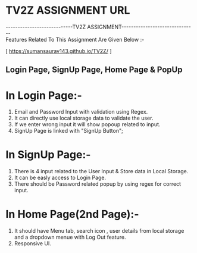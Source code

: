 <h1>TV2Z ASSIGNMENT URL</h1>

----------------------------TV2Z ASSIGNMENT-------------------------------
<br>
 Features Related To This Assignment Are Given Below :-
 
 [ https://sumansaurav143.github.io/TV2Z/ ]
 
 ## Login Page, SignUp Page, Home Page & PopUp ##

 # In Login Page:-
 1. Email and Password Input with validation using Regex.
 2. It can directly use local storage data to validate the user.
 3. If we enter wrong input it will show popoup related to input.
 5. SignUp Page is linked with "SignUp Button";
 
 # In SignUp Page:-
 1. There is 4 input related to the User Input & Store data in Local Storage.
 2. It can be easly access to Login Page.
 3. There should be Password related popup by using regex for correct input.

 # In Home Page(2nd Page):-
 1. It should have Menu tab, search icon , user details from local storage
    and a dropdown menue with Log Out feature.
 2. Responsive UI.
